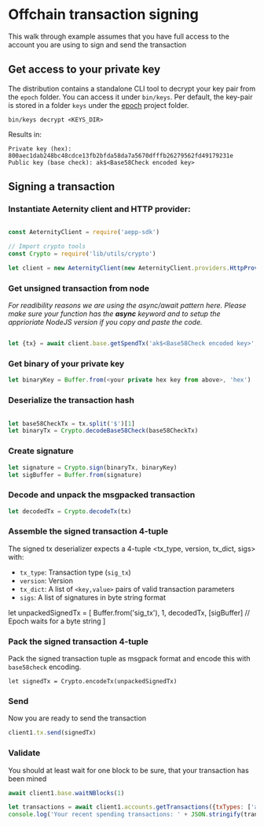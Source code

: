 # Offchain transaction signing

This walk through example assumes that you have full access to the account you are using to sign and send the transaction

## Get access to your private key

The distribution contains a standalone CLI tool to decrypt your key pair from the `epoch` folder. You can access it under `bin/keys`. Per default, the key-pair is stored in a folder `keys` under the [epoch](https://github.com/aeternity/epoch) project folder.

```
bin/keys decrypt <KEYS_DIR>
```

Results in:

```
Private key (hex): 800aec1dab248bc48cdce13fb2bfda58da7a5670dfffb26279562fd49179231e
Public key (base check): ak$<Base58Check encoded key> 
```

## Signing a transaction

### Instantiate Aeternity client and HTTP provider:

```javascript

const AeternityClient = require('aepp-sdk')

// Import crypto tools 
const Crypto = require('lib/utils/crypto')

let client = new AeternityClient(new AeternityClient.providers.HttpProvider('localhost', 3013, {internalPort: 3113, secured: false}))


```

### Get unsigned transaction from node

*For readibility reasons we are using the async/await pattern here. Please make sure your function has the **async** keyword and to setup the apprioriate NodeJS version if you copy and paste the code.*

```javascript

let {tx} = await client.base.getSpendTx('ak$<Base58Check encoded key>', 10)

```

### Get binary of your private key

```javascript
let binaryKey = Buffer.from(<your private hex key from above>, 'hex')
```

### Deserialize the transaction hash

```javascript

let base58CheckTx = tx.split('$')[1]
let binaryTx = Crypto.decodeBase58Check(base58CheckTx)

```

### Create signature

```javascript
let signature = Crypto.sign(binaryTx, binaryKey)
let sigBuffer = Buffer.from(signature)
```

### Decode and unpack the msgpacked transaction

```javascript
let decodedTx = Crypto.decodeTx(tx)
```

### Assemble the signed transaction 4-tuple

The signed tx deserializer expects a 4-tuple <tx_type, version, tx_dict, sigs> with:
* `tx_type`: Transaction type (`sig_tx`)
* `version`: Version
* `tx_dict`: A list of `<key,value>` pairs of valid transaction parameters
* `sigs`: A list of signatures in byte string format

let unpackedSignedTx = [
 Buffer.from('sig_tx'),
 1,
 decodedTx,
 [sigBuffer]  // Epoch waits for a byte string
]

### Pack the signed transaction 4-tuple

Pack the signed transaction tuple as msgpack format and encode this with `base58check` encoding.

```[javascript]
let signedTx = Crypto.encodeTx(unpackedSignedTx)
```

### Send 

Now you are ready to send the transaction

```javascript
client1.tx.send(signedTx)
```

### Validate

You should at least wait for one block to be sure, that your transaction has been mined
```javascript
await client1.base.waitNBlocks(1)

let transactions = await client1.accounts.getTransactions({txTypes: ['aec_spend_tx']})
console.log('Your recent spending transactions: ' + JSON.stringify(transactions))
```

```
